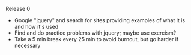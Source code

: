 Release 0
- Google "jquery" and search for sites providing examples of what it is and how it's used
- Find and do practice problems with jquery; maybe use exercism?
- Take a 5 min break every 25 min to avoid burnout, but go harder if necessary
